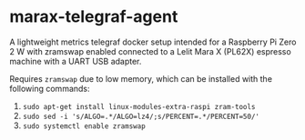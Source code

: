 # marax-telegraf-agent

A lightweight metrics telegraf docker setup intended for a Raspberry Pi Zero 2 W with zramswap enabled
connected to a Lelit Mara X (PL62X) espresso machine with a UART USB adapter.

Requires `zramswap` due to low memory, which can be installed with the following commands:

1. `sudo apt-get install linux-modules-extra-raspi zram-tools`
2. `sudo sed -i 's/ALGO=.*/ALGO=lz4/;s/PERCENT=.*/PERCENT=50/'`
3. `sudo systemctl enable zramswap`

